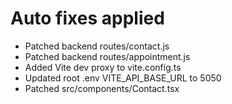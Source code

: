 # Auto fixes applied

- Patched backend routes/contact.js
- Patched backend routes/appointment.js
- Added Vite dev proxy to vite.config.ts
- Updated root .env VITE_API_BASE_URL to 5050
- Patched src/components/Contact.tsx
